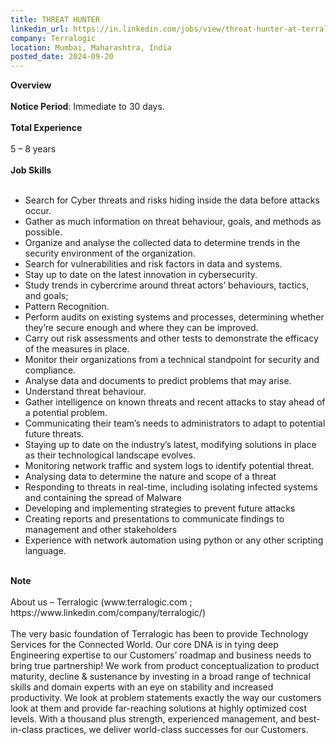 ```yaml
---
title: THREAT HUNTER
linkedin_url: https://in.linkedin.com/jobs/view/threat-hunter-at-terralogic-4030786828?position=13&pageNum=0&refId=xpn3Z%2BFTfvdh%2Bzun3F9NWw%3D%3D&trackingId=kA7Aqtir%2FNejI9r49gkqzw%3D%3D
company: Terralogic
location: Mumbai, Maharashtra, India
posted_date: 2024-09-20
---
```


<div class="description__text description__text--rich">
<section class="show-more-less-html" data-max-lines="5">
<div class="show-more-less-html__markup show-more-less-html__markup--clamp-after-5 relative overflow-hidden">
<strong>Overview<br/><br/></strong><strong>Notice Period</strong>: Immediate to 30 days.<br/><br/><strong>Total Experience<br/><br/></strong>5 – 8 years<br/><br/><strong>Job Skills<br/><br/></strong><ul><li>Search for Cyber threats and risks hiding inside the data before attacks occur. </li><li>Gather as much information on threat behaviour, goals, and methods as possible. </li><li>Organize and analyse the collected data to determine trends in the security environment of the organization.</li><li>Search for vulnerabilities and risk factors in data and systems. </li><li>Stay up to date on the latest innovation in cybersecurity.</li><li>Study trends in cybercrime around threat actors’ behaviours, tactics, and goals; </li><li>Pattern Recognition. </li><li>Perform audits on existing systems and processes, determining whether they’re secure enough and where they can be improved. </li><li>Carry out risk assessments and other tests to demonstrate the efficacy of the measures in place. </li><li>Monitor their organizations from a technical standpoint for security and compliance. </li><li>Analyse data and documents to predict problems that may arise. </li><li>Understand threat behaviour. </li><li>Gather intelligence on known threats and recent attacks to stay ahead of a potential problem. </li><li>Communicating their team’s needs to administrators to adapt to potential future threats. </li><li>Staying up to date on the industry’s latest, modifying solutions in place as their technological landscape evolves. </li><li>Monitoring network traffic and system logs to identify potential threat.</li><li>Analysing data to determine the nature and scope of a threat </li><li>Responding to threats in real-time, including isolating infected systems and containing the spread of Malware </li><li>Developing and implementing strategies to prevent future attacks </li><li>Creating reports and presentations to communicate findings to management and other stakeholders</li><li>Experience with network automation using python or any other scripting language. <br/><br/></li></ul><strong>Note<br/><br/></strong>About us – Terralogic (www.terralogic.com ; https://www.linkedin.com/company/terralogic/)<br/><br/>The very basic foundation of Terralogic has been to provide Technology Services for the Connected World. Our core DNA is in tying deep Engineering expertise to our Customers’ roadmap and business needs to bring true partnership! We work from product conceptualization to product maturity, decline &amp; sustenance by investing in a broad range of technical skills and domain experts with an eye on stability and increased productivity. We look at problem statements exactly the way our customers look at them and provide far-reaching solutions at highly optimized cost levels. With a thousand plus strength, experienced management, and best-in-class practices, we deliver world-class successes for our Customers.
        </div>


<!-- --> </section>
</div>